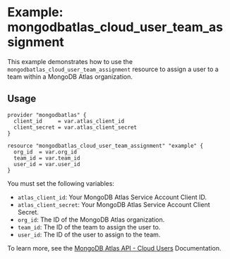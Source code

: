 # Example: mongodbatlas_cloud_user_team_assignment

This example demonstrates how to use the `mongodbatlas_cloud_user_team_assignment` resource to assign a user to a team within a MongoDB Atlas organization.

## Usage  
  
```hcl  
provider "mongodbatlas" {  
  client_id     = var.atlas_client_id  
  client_secret = var.atlas_client_secret  
}  
  
resource "mongodbatlas_cloud_user_team_assignment" "example" {  
  org_id  = var.org_id  
  team_id = var.team_id  
  user_id = var.user_id  
}  
```  

You must set the following variables:  
- `atlas_client_id`: Your MongoDB Atlas Service Account Client ID.  
- `atlas_client_secret`: Your MongoDB Atlas Service Account Client Secret.  
- `org_id`: The ID of the MongoDB Atlas organization.  
- `team_id`: The ID of the team to assign the user to.  
- `user_id`: The ID of the user to assign to the team.  


To learn more, see the [MongoDB Atlas API - Cloud Users](https://www.mongodb.com/docs/api/doc/atlas-admin-api-v2/operation/operation-addusertoteam) Documentation.
